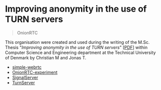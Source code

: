 # Improving anonymity in the use of TURN servers

> OnionRTC

This organisation were created and used during the writing of the M.Sc. Thesis "*Improving anonymity in the use of TURN servers*" [[PDF](./ImprovingAnonymityInTheUseOfTurnServers.pdf)] within Computer Science and Engineering department at the Technical University of Denmark by Christian M and Jonas T.

- [simple-webrtc](https://github.com/Master2022E/simple-webrtc)
- [OnionRTC-experiment](https://github.com/Master2022E/OnionRTC-experiment)
- [SignalServer](https://github.com/Master2022E/SignalServer)
- [TurnServer](https://github.com/Master2022E/TurnServer)

